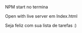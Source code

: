 NPM start no termina


Open with live server em Index.html 

Seja feliz com sua lista de tarefas :)
